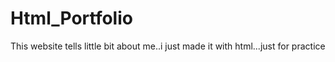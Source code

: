 # Html_Portfolio
This website tells little bit about me..i just made it with html...just for practice

